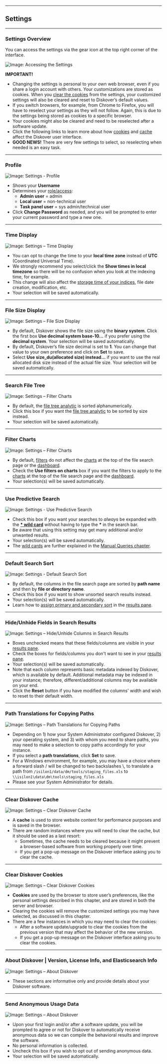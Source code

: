 <p id="settings"></p>

___
## Settings
___

### Settings Overview

You can access the settings via the gear icon at the top right corner of the interface.

![Image: Accessing the Settings](images/image_menu_gear_icon_selection_settings.png)

**IMPORTANT!**

- Changing the settings is personal to your own web browser, even if you share a login account with others. Your customizations are stored as cookies. When you [clear the cookies](#clear_cookies) from the settings, your customized settings will also be cleared and reset to Diskover’s default values. 
- If you switch browsers, for example, from Chrome to Firefox, you will have to reselect your settings as they will not follow. Again, this is due to the settings being stored as cookies to a specific browser.
- Your cookies might also be cleared and need to be reselected after a software update.
- Click the following links to learn more about how [cookies](#clear_cookies) and [cache](#clear_cache) affect the Diskover user interface.
- **GOOD NEWS!** There are very few settings to select, so reselecting when needed is an easy task.

<p id="profile"></p>

___
### Profile

![Image: Settings - Profile](images/image_settings_profile_20230214.png)

- Shows your **Username**
- Determines your [role/access](#role_access):
  - **Admin user** = admin
  - **Local user** = non-technical user
  - **Task panel user** = sys admin/technical user
- Click **Change Password** as needed, and you will be prompted to enter your current password and type a new one.

<p id="time"></p>

___
### Time Display

![Image: Settings – Time Display](images/image_settings_time_display.png)

- You can opt to change the time to your **local time zone**  instead of  **UTC**  (Coordinated Universal Time).
- We strongly recommend you select/click the **Show times in local timezone** so there will be no confusion when you look at the indexing time, for example. 
- This change will also affect the [storage time of your indices](#indices), file date creation, modification, etc.
- Your selection will be saved automatically.

<p id="binary_decimal"></p>

___
### File Size Display

![Image: Settings – File Size Display](images/image_settings_file_size_display_20230214.png)

- By default, Diskover shows the file size using the  **binary system**. Click the first box **Use decimal system base-10...** if you prefer using the  **decimal system**. Your selection will be saved automatically.
- By default, Diskover’s file size decimal is set to  **1**. You can change that value to your own preference and click on  **Set**  to save.
- Select **Use size_du(allocated size) instead...** if you want to use the real allocated disk size instead of the actual file size. Your selection will be saved automatically.

<p id="search_file_tree"></p>

___
### Search File Tree

![Image: Settings – Filter Charts](images/image_settings_search_file_tree_20240220.png)

- By default, the [file tree analytic](#filetree) is sorted alphanumerically.
- Click this box if you want the [file tree analytic](#filetree) to be sorted by size instead.
- Your selection will be saved automatically.

<p id="settings_filter_charts"></p>

___
### Filter Charts

![Image: Settings – Filter Charts](images/image_settings_filter_charts_20230214.png)

- By default, [filters](#filters) do not affect the [charts](#file_search_charts) at the top of the file search page or the [dashboard](#dashboard).
- Check the **Use filters on charts** box if you want the filters to apply to the [charts](#file_search_charts) at the top of the file search page and the [dashboard](#dashboard).
- Your selection(s) will be saved automatically.

<p id="predictive_search"></p>

___
### Use Predictive Search

![Image: Settings - Use Predictive Search](images/image_settings_use_predictive_search.png)

- Check this box if you want your searches to _always_ be expanded with the [**\* wild card**](#asterisk_wildcard) without having to type the **\*** in the search bar.
- Be aware that using this setting may get many additional and/or unwanted results.
- Your selection(s) will be saved automatically.
- The [wild cards](#wildcards) are further explained in the [Manual Queries chapter](#search_syntax).

<p id="default_columns_sort"></p>

___
### Default Search Sort

![Image: Settings - Default Search Sort](images/image_settings_default_search_sort.png)

- By default, the columns in the file search page are sorted by **path name** and then by **file or directory name**.
- Check this box if you want to show unsorted search results instead.
- Your selection(s) will be saved automatically.
- Learn how to [assign primary and secondary sort](#sort) in the [results pane](#results_pane).

<p id="hide_columns"></p>

___
### Hide/Unhide Fields in Search Results

![Image: Settings – Hide/Unhide Columns in Search Results](images/image_settings_hide_fields_in_search_results.png)

- Boxes unchecked means that these fields/columns are visible in your [results pane](#results_pane).
- Check the boxes for fields/columns you don't want to see in your [results pane](#results_pane).
- Your selection(s) will be saved automatically.
- Note that each column represents basic metadata indexed by Diskover, which is available by default. Additional metadata may be indexed in your instance; therefore, different/additional columns may be available on your end.
- Click the  **Reset**  button if you have modified the columns' width and wish to reset to their default width.

<p id="path_translation"></p>

___
### Path Translations for Copying Paths

![Image: Settings – Path Translations for Copying Paths](images/image_settings_path_translation.png)

- Depending on 1) how your System Administrator configured Diskover, 2) your operating system, and 3) with whom you need to share paths, you may need to make a selection to copy paths accordingly for your instance.
- If you select a **path translations**, click **Set** to save.
- For a Windows environment, for example, you may have a choice where a forward slash / will be changed to two backslashes \\, to translate a path from `/isilon1/data/dm/tools/staging_files.xls` to `\\isilon1\data\dm\tools\staging_files.xls`
- Please see your System Administrator for details.

<p id="clear_cache"></p>

___
### Clear Diskover Cache

![Image: Settings – Clear Diskover Cache](images/image_settings_clear_cache.png)

- A **cache** is used to store website content for performance purposes and is saved in the browser.
- There are random instances where you will need to clear the cache, but it should be used as a last resort:
  - Sometimes, the cache needs to be cleared because it might prevent a browser-based software from working properly over time.
  - If you get a pop-up message on the Diskover interface asking you to clear the cache.

<p id="clear_cookies"></p>

___
### Clear Diskover Cookies

![Image: Settings – Clear Diskover Cookies](images/image_settings_clear_cookies.png)

- **Cookies** are used by the browser to store user’s preferences, like the personal settings described in this chapter, and are stored in both the server and browser.
- Clearing the cookies will remove the customized settings you may have selected, as discussed in this chapter.
- There are a few instances in which you may need to clear the cookies:
  - After a software update/upgrade to clear the cookies from the previous version that may affect the behavior of the new version.
  - If you get a pop-up message on the Diskover interface asking you to clear the cookies.

___
### About Diskover | Version, License Info, and Elasticsearch Info

![Image: Settings – About Diskover](images/image_settings_about_diskover_20230214.png)

- These sections are informative only and provide details about your Diskover software.


<p id="anonymous_data"></p>

___
### Send Anonymous Usage Data

![Image: Settings – About Diskover](images/image_settings_anonymous_data_20230214.png)

- Upon your first login and/or after a software update, you will be prompted to agree or not for Diskover to automatically receive anonymous data so we can compile the behavioral results and improve the software.
- No personal information is collected.
- Uncheck this box if you wish to opt out of sending anonymous data.
- Your selection will be saved automatically.


